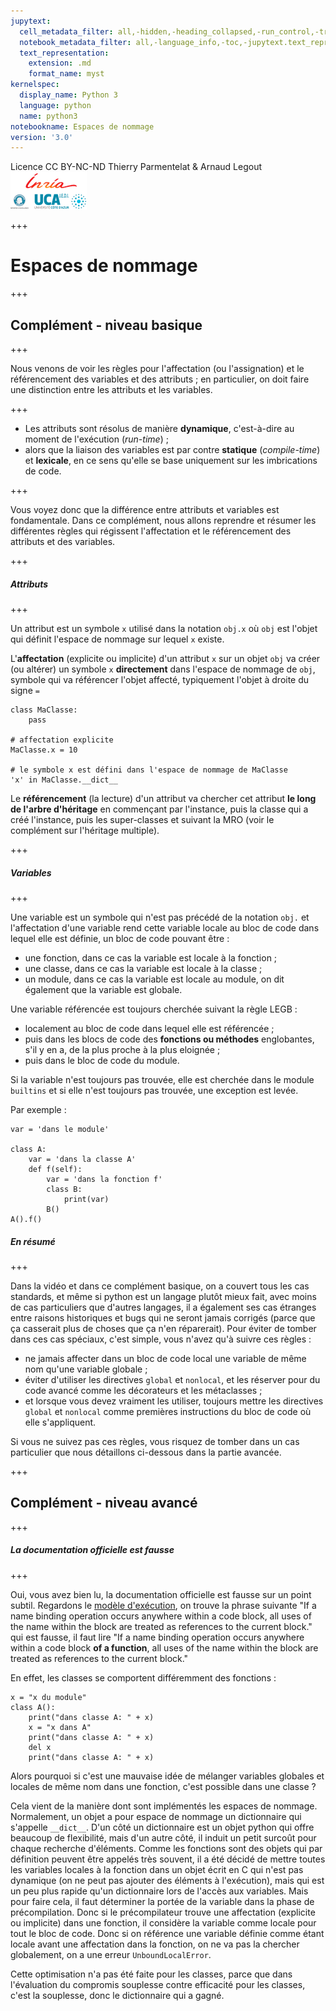 ```yaml
---
jupytext:
  cell_metadata_filter: all,-hidden,-heading_collapsed,-run_control,-trusted
  notebook_metadata_filter: all,-language_info,-toc,-jupytext.text_representation.jupytext_version,-jupytext.text_representation.format_version
  text_representation:
    extension: .md
    format_name: myst
kernelspec:
  display_name: Python 3
  language: python
  name: python3
notebookname: Espaces de nommage
version: '3.0'
---
```


<div class="licence">
<span>Licence CC BY-NC-ND</span>
<span>Thierry Parmentelat &amp; Arnaud Legout</span>
<span><img src="media/both-logos-small-alpha.png" /></span>
</div>

+++

# Espaces de nommage

+++

## Complément - niveau basique

+++

Nous venons de voir les règles pour l'affectation (ou l'assignation) et le référencement des variables et des attributs ; en particulier, on doit faire une distinction entre les attributs et les variables.

+++

* Les attributs sont résolus de manière **dynamique**, c'est-à-dire au moment de l'exécution (*run-time*) ;
* alors que la liaison des variables est par contre **statique** (*compile-time*) et **lexicale**, en ce sens qu'elle se base uniquement sur les imbrications de code.

+++

Vous voyez donc que la différence entre attributs et variables est fondamentale. Dans ce complément, nous allons reprendre et résumer les différentes règles qui régissent l'affectation et le référencement des attributs et des variables.

+++

##### Attributs

+++

Un attribut est un symbole `x` utilisé dans la notation `obj.x` où `obj` est l'objet qui définit l'espace de nommage sur lequel `x` existe. 

L'**affectation** (explicite ou implicite) d'un attribut `x` sur un objet `obj` va créer (ou altérer) un symbole `x` **directement** dans l'espace de nommage de `obj`, symbole qui va référencer l'objet affecté, typiquement l'objet à droite du signe `=`

```{code-cell}
class MaClasse:
    pass

# affectation explicite
MaClasse.x = 10 

# le symbole x est défini dans l'espace de nommage de MaClasse
'x' in MaClasse.__dict__
```

Le **référencement** (la lecture) d'un attribut va chercher cet attribut **le long de l'arbre d'héritage** en commençant par l'instance, puis la classe qui a créé l'instance, puis les super-classes et suivant la MRO (voir le complément sur l'héritage multiple).

+++

##### Variables

+++

Une variable est un symbole qui n'est pas précédé de la notation `obj.` et l'affectation d'une variable rend cette variable locale au bloc de code dans lequel elle est définie, un bloc de code pouvant être :

* une fonction, dans ce cas la variable est locale à la fonction ;
* une classe, dans ce cas la variable est locale à la classe ;
* un module, dans ce cas la variable est locale au module, on dit également que la variable est globale.
 
Une variable référencée est toujours cherchée suivant la règle LEGB :

* localement au bloc de code dans lequel elle est référencée ;
* puis dans les blocs de code des **fonctions ou méthodes** englobantes, s'il y en a, de la plus proche à la plus eloignée ;
* puis dans le bloc de code du module.
 
Si la variable n'est toujours pas trouvée, elle est cherchée dans le module `builtins` et si elle n'est toujours pas trouvée, une exception est levée.

Par exemple :

```{code-cell}
var = 'dans le module'

class A:
    var = 'dans la classe A'
    def f(self):
        var = 'dans la fonction f'
        class B:
            print(var)
        B()
A().f()
```

##### En résumé

+++

Dans la vidéo et dans ce complément basique, on a couvert tous les cas standards, et même si python est un langage plutôt mieux fait, avec moins de cas particuliers que d'autres langages, il a également ses cas étranges entre raisons historiques et bugs qui ne seront jamais corrigés (parce que ça casserait plus de choses que ça n'en réparerait). Pour éviter de tomber dans ces cas spéciaux, c'est simple, vous n'avez qu'à suivre ces règles :

* ne jamais affecter dans un bloc de code local une variable de même nom qu'une variable globale ;
* éviter d'utiliser les directives `global` et `nonlocal`, et les réserver pour du code avancé comme les décorateurs et les métaclasses ;
* et lorsque vous devez vraiment les utiliser, toujours mettre les directives `global` et `nonlocal` comme premières instructions du bloc de code où elle s'appliquent.
 
Si vous ne suivez pas ces règles, vous risquez de tomber dans un cas particulier que nous détaillons ci-dessous dans la partie avancée.

+++

## Complément - niveau avancé

+++

##### La documentation officielle est fausse

+++

Oui, vous avez bien lu, la documentation officielle est fausse sur un point subtil. Regardons le [modèle d'exécution](https://docs.python.org/3/reference/executionmodel.html), on trouve la phrase suivante "If a name binding operation occurs anywhere within a code block, all uses of the name within the block are treated as references to the current block." qui est fausse, il faut lire "If a name binding operation occurs anywhere within a code block **of a function**, all uses of the name within the block are treated as references to the current block." 

En effet, les classes se comportent différemment des fonctions :

```{code-cell}
x = "x du module"
class A():
    print("dans classe A: " + x)
    x = "x dans A"
    print("dans classe A: " + x)
    del x
    print("dans classe A: " + x)
```

Alors pourquoi si c'est une mauvaise idée de mélanger variables globales et locales de même nom dans une fonction, c'est possible dans une classe ?

Cela vient de la manière dont sont implémentés les espaces de nommage. Normalement, un objet a pour espace de nommage un dictionnaire qui s'appelle `__dict__`. D'un côté un dictionnaire est un objet python qui offre beaucoup de flexibilité, mais d'un autre côté, il induit un petit surcoût pour chaque recherche d'éléments. Comme les fonctions sont des objets qui par définition peuvent être appelés très souvent, il a été décidé de mettre toutes les variables locales à la fonction dans un objet écrit en C qui n'est pas dynamique (on ne peut pas ajouter des éléments à l'exécution), mais qui est un peu plus rapide qu'un dictionnaire lors de l'accès aux variables. Mais pour faire cela, il faut déterminer la portée de la variable dans la phase de précompilation. Donc si le précompilateur trouve une affectation (explicite ou implicite) dans une fonction, il considère la variable comme locale pour tout le bloc de code. Donc si on référence une variable définie comme étant locale avant une affectation dans la fonction, on ne va pas la chercher globalement, on a une erreur `UnboundLocalError`.

Cette optimisation n'a pas été faite pour les classes, parce que dans l'évaluation du compromis souplesse contre efficacité pour les classes, c'est la souplesse, donc le dictionnaire qui a gagné.
